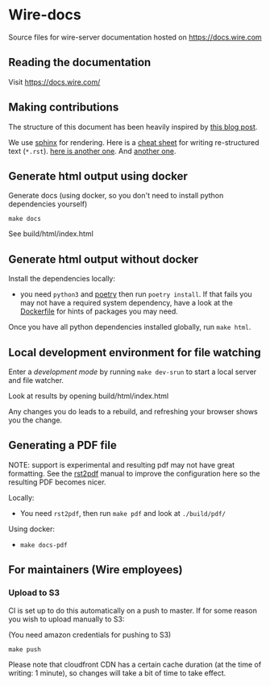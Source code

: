 # Wire-docs

Source files for wire-server documentation hosted on https://docs.wire.com

## Reading the documentation

Visit https://docs.wire.com/

## Making contributions

The structure of this document has been heavily inspired by [this blog
post](https://www.divio.com/blog/documentation/).

We use [sphinx](http://sphinx-doc.org/) for rendering.  Here is a [cheat
sheet](http://docutils.sourceforge.net/docs/user/rst/quickref.html)
for writing re-structured text (`*.rst`).
[here is another one](http://docutils.sourceforge.net/docs/user/rst/cheatsheet.html).
And [another one](https://sublime-and-sphinx-guide.readthedocs.io/en/latest/references.html).

## Generate html output using docker

Generate docs (using docker, so you don't need to install python dependencies yourself)

```
make docs
```

See build/html/index.html

## Generate html output without docker

Install the dependencies locally:

* you need `python3` and [poetry](https://github.com/python-poetry/poetry#installation) then run `poetry install`. If that fails you may not have a required system dependency, have a look at the [Dockerfile](./Dockerfile) for hints of packages you may need.

Once you have all python dependencies installed globally, run `make html`.

## Local development environment for file watching

Enter a *development mode* by running `make dev-srun` to start a local server and file watcher.

Look at results by opening build/html/index.html

Any changes you do leads to a rebuild, and refreshing your browser shows you the change.

## Generating a PDF file

NOTE: support is experimental and resulting pdf may not have great formatting. See the [rst2pdf](https://rst2pdf.org/static/manual.pdf) manual to improve the configuration here so the resulting PDF becomes nicer.

Locally:
* You need `rst2pdf`, then run `make pdf` and look at `./build/pdf/`

Using docker:
* `make docs-pdf`

## For maintainers (Wire employees)

### Upload to S3

CI is set up to do this automatically on a push to master. If for some reason you wish to upload manually to S3:

(You need amazon credentials for pushing to S3)

```
make push
```

Please note that cloudfront CDN has a certain cache duration (at the time of writing: 1 minute), so changes will take a bit of time to take effect.
